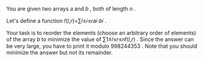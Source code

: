 You are given two arrays 𝑎
 and 𝑏
, both of length 𝑛
.

Let's define a function 𝑓(𝑙,𝑟)=∑𝑙≤𝑖≤𝑟𝑎𝑖⋅𝑏𝑖
.

Your task is to reorder the elements (choose an arbitrary order of elements) of the array 𝑏
 to minimize the value of ∑1≤𝑙≤𝑟≤𝑛𝑓(𝑙,𝑟)
. Since the answer can be very large, you have to print it modulo 998244353
. Note that you should minimize the answer but not its remainder.